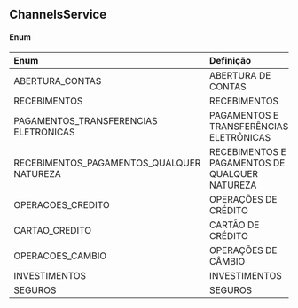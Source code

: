 ## ChannelsService

#### Enum
|     Enum                                  |                            Definição                            |
|:------------                              |:--------------------------------------------------------------  |
| ABERTURA_CONTAS                           | ABERTURA DE CONTAS                                              |
| RECEBIMENTOS                              | RECEBIMENTOS                                                    |
| PAGAMENTOS_TRANSFERENCIAS ELETRONICAS     | PAGAMENTOS E TRANSFERÊNCIAS ELETRÔNICAS                         |
| RECEBIMENTOS_PAGAMENTOS_QUALQUER NATUREZA | RECEBIMENTOS E PAGAMENTOS DE QUALQUER NATUREZA                  |
| OPERACOES_CREDITO                         | OPERAÇÕES DE CRÉDITO                                            |
| CARTAO_CREDITO                            | CARTÃO DE CRÉDITO                                               |
| OPERACOES_CAMBIO                          | OPERAÇÕES DE CÂMBIO                                             |
| INVESTIMENTOS                             | INVESTIMENTOS                                                   |
| SEGUROS                                   | SEGUROS                                                         |
